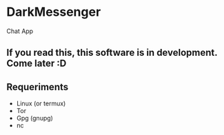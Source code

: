 # DarkMessenger
Chat App

## If you read this, this software is in development. Come later :D

## Requeriments
- Linux (or termux)
- Tor
- Gpg (gnupg)
- nc

